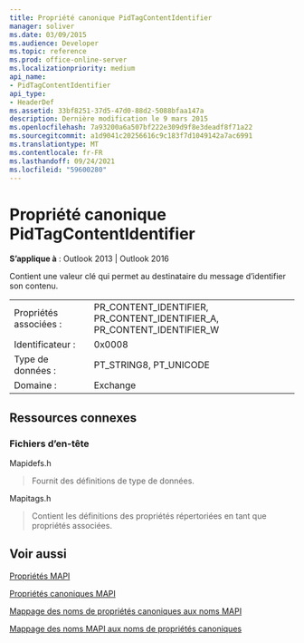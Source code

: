 ```yaml
---
title: Propriété canonique PidTagContentIdentifier
manager: soliver
ms.date: 03/09/2015
ms.audience: Developer
ms.topic: reference
ms.prod: office-online-server
ms.localizationpriority: medium
api_name:
- PidTagContentIdentifier
api_type:
- HeaderDef
ms.assetid: 33bf8251-37d5-47d0-88d2-5088bfaa147a
description: Dernière modification le 9 mars 2015
ms.openlocfilehash: 7a93200a6a507bf222e309d9f8e3deadf8f71a22
ms.sourcegitcommit: a1d9041c20256616c9c183f7d1049142a7ac6991
ms.translationtype: MT
ms.contentlocale: fr-FR
ms.lasthandoff: 09/24/2021
ms.locfileid: "59600280"
---
```

# <a name="pidtagcontentidentifier-canonical-property"></a>Propriété canonique PidTagContentIdentifier

  
  
**S’applique à** : Outlook 2013 | Outlook 2016 
  
Contient une valeur clé qui permet au destinataire du message d’identifier son contenu.
  
|||
|:-----|:-----|
|Propriétés associées :  <br/> |PR_CONTENT_IDENTIFIER, PR_CONTENT_IDENTIFIER_A, PR_CONTENT_IDENTIFIER_W  <br/> |
|Identificateur :  <br/> |0x0008  <br/> |
|Type de données :  <br/> |PT_STRING8, PT_UNICODE  <br/> |
|Domaine :  <br/> |Exchange  <br/> |
   
## <a name="related-resources"></a>Ressources connexes

### <a name="header-files"></a>Fichiers d’en-tête

Mapidefs.h
  
> Fournit des définitions de type de données.
    
Mapitags.h
  
> Contient les définitions des propriétés répertoriées en tant que propriétés associées.
    
## <a name="see-also"></a>Voir aussi



[Propriétés MAPI](mapi-properties.md)
  
[Propriétés canoniques MAPI](mapi-canonical-properties.md)
  
[Mappage des noms de propriétés canoniques aux noms MAPI](mapping-canonical-property-names-to-mapi-names.md)
  
[Mappage des noms MAPI aux noms de propriétés canoniques](mapping-mapi-names-to-canonical-property-names.md)

